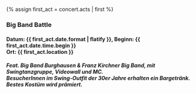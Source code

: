 {% assign first_act = concert.acts | first %}

### Big Band Battle
#### Datum: {{ first_act.date.format | flatify }}, Beginn: {{ first_act.date.time.begin }}<br>Ort: {{ first_act.location }}
<h5>
  Feat. Big Band Burghausen & Franz Kirchner Big Band, mit Swingtanzgruppe, Videowall und MC.<br>
  BesucherInnen im Swing-Outfit der 30er Jahre erhalten ein Bargetränk.<br>
  Bestes Kostüm wird prämiert.
</h5>

